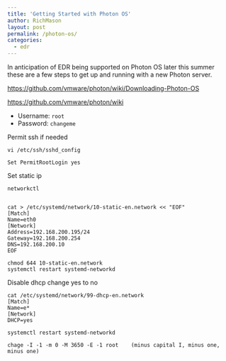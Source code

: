 ```yaml
---
title: 'Getting Started with Photon OS'
author: RichMason
layout: post
permalink: /photon-os/
categories:
  - edr
---
```


In anticipation of EDR being supported on Photon OS later this summer these are a few steps to get up and running with a new Photon server.

https://github.com/vmware/photon/wiki/Downloading-Photon-OS

https://github.com/vmware/photon/wiki

 - Username: ``root``
 - Password: ``changeme``

Permit ssh if needed

```
vi /etc/ssh/sshd_config

Set PermitRootLogin yes
```

Set static ip

```
networkctl


cat > /etc/systemd/network/10-static-en.network << "EOF"
[Match]
Name=eth0
[Network]
Address=192.168.200.195/24
Gateway=192.168.200.254
DNS=192.168.200.10
EOF

chmod 644 10-static-en.network
systemctl restart systemd-networkd
```

Disable dhcp change yes to no

```
cat /etc/systemd/network/99-dhcp-en.network
[Match]
Name=e*
[Network]
DHCP=yes

systemctl restart systemd-networkd

chage -I -1 -m 0 -M 3650 -E -1 root    (minus capital I, minus one, minus one)
```

